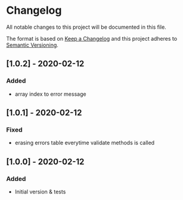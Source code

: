 # Changelog
All notable changes to this project will be documented in this file.

The format is based on [Keep a Changelog](http://keepachangelog.com/en/1.0.0/)
and this project adheres to [Semantic Versioning](http://semver.org/spec/v2.0.0.html).

## [1.0.2] - 2020-02-12
### Added
- array index to error message

## [1.0.1] - 2020-02-12
### Fixed
- erasing errors table everytime validate methods is called

## [1.0.0] - 2020-02-12
### Added
- Initial version & tests
